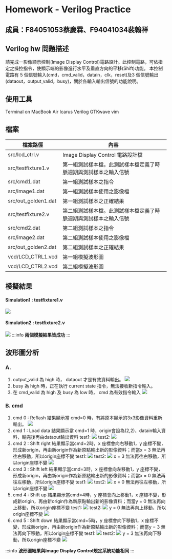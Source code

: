# Homework - Verilog Practice
成員：F84051053蔡慶霖、F94041034裴翰祥
---
## Verilog hw 問題描述
請完成一影像顯示控制(Image Display Control)電路設計。此控制電路，可依指定之操控指令，使顯示端的影像進行水平及垂直方向的平移(Shift)功能。 
本控制電路有 5 個信號輸入(cmd，cmd_valid，datain，clk，reset)及3 個信號輸出(dataout，output_valid，busy)，關於各輸入輸出信號的功能說明。
## 使用工具
Terminal on MacBook Air
Icarus Verilog
GTKwave
vim
## 檔案


| 檔案路徑 | 內容 | 
| -------- | -------- | 
|src/lcd_ctrl.v|Image Display Control 電路設計檔|
| src/testfixture1.v|第一組測試樣本檔。此測試樣本檔定義了時脈週期與測試樣本之輸入信號|
| src/cmd1.dat|第一組測試樣本之指令|
|src/image1.dat|第一組測試樣本使用之影像檔|
|src/out_golden1.dat|第一組測試樣本之正確結果|
| src/testfixture2.v|第二組測試樣本檔。此測試樣本檔定義了時脈週期與測試樣本之輸入信號|
| src/cmd2.dat|第二組測試樣本之指令|
|src/image2.dat|第二組測試樣本使用之影像檔|
|src/out_golden2.dat|第二組測試樣本之正確結果|
|vcd/LCD_CTRL1.vcd|第一組模擬波形圖|
|vcd/LCD_CTRL2.vcd|第二組模擬波形圖|

## 模擬結果
#### Simulation1 : testfixture1.v
![](https://github.com/ncku-vlsilab/FPGA_Design/blob/master/Lab00/verilog_hw/F94041034/images/test1_result.PNG)

#### Simulation2 : testfixture2.v
![](https://github.com/ncku-vlsilab/FPGA_Design/blob/master/Lab00/verilog_hw/F94041034/images/test2_result.PNG)
:::info
**兩個模擬結果皆成功**
:::
## 波形圖分析
### A.
1. output_valid 為 high 時， dataout 才是有效資料輸出。
![](https://github.com/ncku-vlsilab/FPGA_Design/blob/master/Lab00/verilog_hw/F94041034/images/wave_analysis_output_valid.PNG)
2. busy 為 high 時，正在執行 current state 指令，無法接收新指令輸入。
3. 在 cmd_valid 為 high 及 busy 為 low 時， cmd 為有效指令輸入
![](https://github.com/ncku-vlsilab/FPGA_Design/blob/master/Lab00/verilog_hw/F94041034/images/wave_analysis_busy.PNG)
### B. cmd
1. cmd 0 : Reflash
結果顯示當 cmd=0 時，有將原本顯示的3x3影像資料重新輸出。
![](https://github.com/ncku-vlsilab/FPGA_Design/blob/master/Lab00/verilog_hw/F94041034/images/cmd0_reflash.PNG)
2. cmd 1 : Load data
結果顯示當 cmd=1 時，origin會設為(2,2)，datain輸入資料，輸完後再由dataout輸出資料
test1:
![](https://github.com/ncku-vlsilab/FPGA_Design/blob/master/Lab00/verilog_hw/F94041034/images/test1_cmd1_load_data.PNG)
test2:
![](https://github.com/ncku-vlsilab/FPGA_Design/blob/master/Lab00/verilog_hw/F94041034/images/test2_cmd1_load_data.PNG)
3. cmd 2 : Shift right
結果顯示當cmd=2時，x 座標會向右移動1，y 座標不變，形成新origin，再由新origin作為新原點輸出新的影像資料；而當x = 3 無法再往右移動，所以origin座標不變
test1:
![](https://github.com/ncku-vlsilab/FPGA_Design/blob/master/Lab00/verilog_hw/F94041034/images/test1_cmd2_shift_right.PNG)
test2:
![](https://github.com/ncku-vlsilab/FPGA_Design/blob/master/Lab00/verilog_hw/F94041034/images/test2_cmd2_shift_right.PNG)
x = 3 無法再往右移動，所以origin座標不變
![](https://github.com/ncku-vlsilab/FPGA_Design/blob/master/Lab00/verilog_hw/F94041034/images/cmd2_shift_right_special.PNG)
4. cmd 3 : Shift left
結果顯示當cmd=3時，x 座標會向左移動1，y 座標不變，形成新origin，再由新origin作為新原點輸出新的影像資料；而當x = 0 無法再往左移動，所以origin座標不變
test1:
![](https://github.com/ncku-vlsilab/FPGA_Design/blob/master/Lab00/verilog_hw/F94041034/images/test1_cmd3_shift_left.PNG)
test2:
![](https://github.com/ncku-vlsilab/FPGA_Design/blob/master/Lab00/verilog_hw/F94041034/images/test2_cmd3_shift_left.PNG)
x = 0 無法再往左移動，所以origin座標不變
![](https://github.com/ncku-vlsilab/FPGA_Design/blob/master/Lab00/verilog_hw/F94041034/images/cmd3_shift_left_special.PNG)
5. cmd 4 : Shift up
結果顯示當cmd=4時，y 座標會向上移動1，x 座標不變，形成新origin，再由新origin作為新原點輸出新的影像資料；而當y = 0 無法再向上移動，所以origin座標不變
test1:
![](https://github.com/ncku-vlsilab/FPGA_Design/blob/master/Lab00/verilog_hw/F94041034/images/test1_cmd4_shift_up.PNG)
test2:
![](https://github.com/ncku-vlsilab/FPGA_Design/blob/master/Lab00/verilog_hw/F94041034/images/test2_cmd4_shift_up.PNG)
y = 0 無法再向上移動，所以origin座標不變
![](https://github.com/ncku-vlsilab/FPGA_Design/blob/master/Lab00/verilog_hw/F94041034/images/cmd4_shift_up_special.PNG)
6. cmd 5 : Shift down
結果顯示當cmd=5時，y 座標會向下移動1，x 座標不變，形成新origin，再由新origin作為新原點輸出新的影像資料；而當y = 3 無法再向下移動，所以origin座標不變
test1:
![](https://github.com/ncku-vlsilab/FPGA_Design/blob/master/Lab00/verilog_hw/F94041034/images/test1_cmd5_shift_down.PNG)
test2:
![](https://github.com/ncku-vlsilab/FPGA_Design/blob/master/Lab00/verilog_hw/F94041034/images/test2_cmd5_shift_down.PNG)
y = 3 無法再向下移動，所以origin座標不變
![](https://github.com/ncku-vlsilab/FPGA_Design/blob/master/Lab00/verilog_hw/F94041034/images/cmd5_shift_down_special.PNG)

:::info
**波形圖結果與Image Display Control規定系統功能相同**
:::